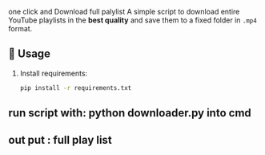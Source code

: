 one click and Download full palylist
A simple script to download entire YouTube playlists in the **best quality** 
and save them to a fixed folder in `.mp4` format.
## 🚀 Usage

1. Install requirements:
   ```bash
   pip install -r requirements.txt
## run script with: python downloader.py into cmd 
## out put : full play list
